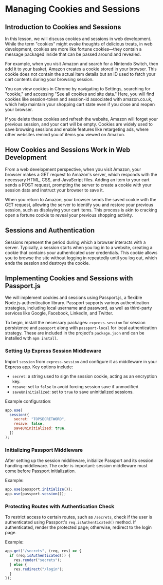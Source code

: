 # Managing Cookies and Sessions

## Introduction to Cookies and Sessions

In this lesson, we will discuss cookies and sessions in web development. While the term "cookies" might evoke thoughts of delicious treats, in web development, cookies are more like fortune cookies—they contain a message packaged inside that can be passed around and revealed.

For example, when you visit Amazon and search for a Nintendo Switch, then add it to your basket, Amazon creates a cookie stored in your browser. This cookie does not contain the actual item details but an ID used to fetch your cart contents during your browsing session.

You can view cookies in Chrome by navigating to Settings, searching for "cookie," and accessing "See all cookies and site data." Here, you will find cookies like session-token and session-id associated with amazon.co.uk, which help maintain your shopping cart state even if you close and reopen your browser.

If you delete these cookies and refresh the website, Amazon will forget your previous session, and your cart will be empty. Cookies are widely used to save browsing sessions and enable features like retargeting ads, where other websites remind you of items you viewed on Amazon.

## How Cookies and Sessions Work in Web Development

From a web development perspective, when you visit Amazon, your browser makes a GET request to Amazon's server, which responds with the necessary HTML, CSS, and JavaScript files. Adding an item to your cart sends a POST request, prompting the server to create a cookie with your session data and instruct your browser to save it.

When you return to Amazon, your browser sends the saved cookie with the GET request, allowing the server to identify you and restore your previous session, such as displaying your cart items. This process is akin to cracking open a fortune cookie to reveal your previous shopping activity.

## Sessions and Authentication

Sessions represent the period during which a browser interacts with a server. Typically, a session starts when you log in to a website, creating a cookie that contains your authenticated user credentials. This cookie allows you to browse the site without logging in repeatedly until you log out, which ends the session and destroys the cookie.

## Implementing Cookies and Sessions with Passport.js

We will implement cookies and sessions using Passport.js, a flexible Node.js authentication library. Passport supports various authentication strategies, including local username and password, as well as third-party services like Google, Facebook, LinkedIn, and Twitter.

To begin, install the necessary packages: `express-session` for session persistence and `passport` along with `passport-local` for local authentication strategy. These are included in the project's `package.json` and can be installed with `npm install`.

### Setting Up Express Session Middleware

Import `session` from `express-session` and configure it as middleware in your Express app. Key options include:

- `secret`: a string used to sign the session cookie, acting as an encryption key.
- `resave`: set to `false` to avoid forcing session save if unmodified.
- `saveUninitialized`: set to `true` to save uninitialized sessions.

Example configuration:

```js
app.use(
  session({
    secret: "TOPSECRETWORD",
    resave: false,
    saveUninitialized: true,
  })
);
```

### Initializing Passport Middleware

After setting up the session middleware, initialize Passport and its session handling middleware. The order is important: session middleware must come before Passport initialization.

Example:

```js
app.use(passport.initialize());
app.use(passport.session());
```

### Protecting Routes with Authentication Check

To restrict access to certain routes, such as `/secrets`, check if the user is authenticated using Passport's `req.isAuthenticated()` method. If authenticated, render the protected page; otherwise, redirect to the login page.

Example:

```js
app.get("/secrets", (req, res) => {
  if (req.isAuthenticated()) {
    res.render("secrets");
  } else {
    res.redirect("/login");
  }
});
```
